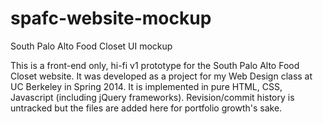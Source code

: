 spafc-website-mockup
====================

South Palo Alto Food Closet UI mockup

This is a front-end only, hi-fi v1 prototype for the South Palo Alto Food Closet website.  It was developed as a project for my Web Design class at UC Berkeley in Spring 2014.  It is implemented in pure HTML, CSS, Javascript (including jQuery frameworks).  Revision/commit history is untracked but the files are added here for portfolio growth's sake.
